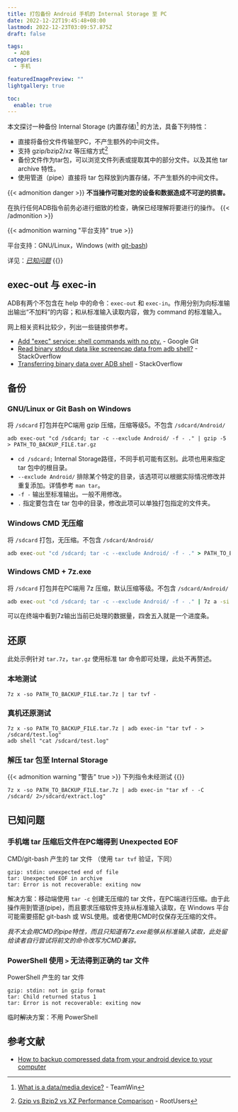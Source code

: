 ```yaml
---
title: 打包备份 Android 手机的 Internal Storage 至 PC
date: 2022-12-22T19:45:48+08:00
lastmod: 2022-12-23T03:09:57.875Z
draft: false

tags:
  - ADB
categories:
  - 手机

featuredImagePreview: ""
lightgallery: true

toc:
  enable: true
---
```


本文探讨一种备份 Internal Storage (内置存储)[^1] 的方法，具备下列特性：

- 直接将备份文件传输至PC，不产生额外的中间文件。
- 支持 gzip/bzip2/xz 等压缩方式[^2]
- 备份文件作为tar包，可以浏览文件列表或提取其中的部分文件。以及其他 tar archive 特性。
- 使用管道（pipe）直接将 tar 包释放到内置存储，不产生额外的中间文件。

<!--MORE-->

{{< admonition danger >}}
**不当操作可能对您的设备和数据造成不可逆的损害。**

在执行任何ADB指令前务必进行细致的检查，确保已经理解将要进行的操作。
{{< /admonition >}}

{{< admonition warning "平台支持" true >}}

平台支持：GNU/Linux，Windows (with [git-bash](https://gitforwindows.org/))

详见：[*已知问题*](#已知问题)
{{</admonition>}}

## exec-out 与 exec-in

ADB有两个不包含在 help 中的命令：`exec-out` 和 `exec-in`。作用分别为向标准输出输出“不加料”的内容；和从标准输入读取内容，做为 command 的标准输入。

网上相关资料比较少，列出一些链接供参考。

- [Add "exec" service: shell commands with no pty.](https://android.googlesource.com/platform/system/core/+/5d9d434efadf1c535c7fea634d5306e18c68ef1f) - Google Git
- [Read binary stdout data like screencap data from adb shell?](https://stackoverflow.com/questions/13578416) - StackOverflow
- [Transferring binary data over ADB shell](https://stackoverflow.com/questions/11689511) - StackOverflow

## 备份

### GNU/Linux or Git Bash on Windows

将 `/sdcard` 打包并在PC端用 gzip 压缩，压缩等级5。不包含 `/sdcard/Android/`

```shell
adb exec-out "cd /sdcard; tar -c --exclude Android/ -f - ." | gzip -5 > PATH_TO_BACKUP_FILE.tar.gz
```

- `cd /sdcard;` Internal Storage路径，不同手机可能有区别。此项也用来指定 tar 包中的根目录。
- `--exclude Android/` 排除某个特定的目录，该选项可以根据实际情况修改并重复添加。详情参考 `man tar`。
- `-f -` 输出至标准输出。一般不用修改。
- `.` 指定要包含在 tar 包中的目录，修改此项可以单独打包指定的文件夹。

### Windows CMD 无压缩

将 `/sdcard` 打包，无压缩。不包含 `/sdcard/Android/`

```bat
adb exec-out "cd /sdcard; tar -c --exclude Android/ -f - ." > PATH_TO_BACKUP_FILE.tar
```

### Windows CMD + 7z.exe

将 `/sdcard` 打包并在PC端用 7z 压缩，默认压缩等级。不包含 `/sdcard/Android/`

```bat
adb exec-out "cd /sdcard; tar -c --exclude Android/ -f - ." | 7z a -si PATH_TO_BACKUP_FILE.tar.7z
```

可以在终端中看到7z输出当前已处理的数据量，四舍五入就是一个进度条。

## 还原

此处示例针对 `tar.7z`，`tar.gz` 使用标准 tar 命令即可处理，此处不再赘述。

### 本地测试

```shell
7z x -so PATH_TO_BACKUP_FILE.tar.7z | tar tvf -
```

### 真机还原测试

```shell
7z x -so PATH_TO_BACKUP_FILE.tar.7z | adb exec-in "tar tvf - > /sdcard/test.log"
adb shell "cat /sdcard/test.log"
```

### 解压 tar 包至 Internal Storage

{{< admonition warning "警告" true >}}
下列指令未经测试
{{</admonition>}}

```shell
7z x -so PATH_TO_BACKUP_FILE.tar.7z | adb exec-in "tar xf - -C /sdcard/ 2>/sdcard/extract.log"
```

## 已知问题

### 手机端 tar 压缩后文件在PC端得到 Unexpected EOF

CMD/git-bash 产生的 tar 文件 （使用 `tar tvf` 验证，下同）

```text
gzip: stdin: unexpected end of file
tar: Unexpected EOF in archive
tar: Error is not recoverable: exiting now
```

解决方案：移动端使用 `tar -c` 创建无压缩的 tar 文件，在PC端进行压缩。由于此操作用到管道(pipe)，而且要求压缩软件支持从标准输入读取，在 Windows 平台可能需要搭配 git-bash 或 WSL使用。或者使用CMD时仅保存无压缩的文件。

*我不太会用CMD的pipe特性，而且只知道有7z.exe能够从标准输入读取，此处留给读者自行尝试将前文的命令改写为CMD兼容。*

### PowerShell 使用 `>` 无法得到正确的 tar 文件

PowerShell 产生的 tar 文件

```text
gzip: stdin: not in gzip format
tar: Child returned status 1
tar: Error is not recoverable: exiting now
```

临时~~解决~~方案：不用 PowerShell

## 参考文献

- [How to backup compressed data from your android device to your computer](https://forum.xda-developers.com/t/how-to-backup-compressed-data-from-your-android-device-to-your-computer.3464777/)

<!--footnote-->
[^1]: [What is a data/media device?](https://twrp.me/faq/datamedia.html) - TeamWin
[^2]: [Gzip vs Bzip2 vs XZ Performance Comparison](https://www.rootusers.com/gzip-vs-bzip2-vs-xz-performance-comparison/) - RootUsers
